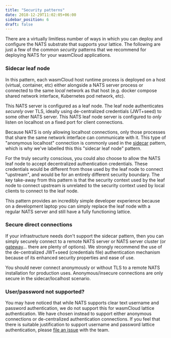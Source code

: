 ```yaml
---
title: "Security patterns"
date: 2018-12-29T11:02:05+06:00
sidebar_position: 6
draft: false
---
```


There are a virtually limitless number of ways in which you can deploy and configure the NATS substrate that supports your lattice. The following are just a few of the common _security_ patterns that we recommend for deploying NATS for your wasmCloud applications.

### Sidecar leaf node

In this pattern, each wasmCloud host runtime process is deployed on a host (virtual, container, etc) either alongside a NATS server process or connected to the same _local_ network as that host (e.g. docker compose shared network interface, Kubernetes pod network, etc).

This NATS server is configured as a leaf node. The leaf node authenticates _securely_ over TLS, ideally using de-centralized credentials (JWT+seed) to some other NATS server. This NATS leaf node server is configured to _only_ listen on localhost on a fixed port for client connections.

Because NATS is only allowing localhost connections, only those processes that share the same network interface can communicate with it. This type of "anonymous localhost" connection is commonly used in the [sidecar](https://docs.microsoft.com/en-us/azure/architecture/patterns/sidecar) pattern, which is why we've labelled this this "sidecar leaf node" pattern.

For the truly security conscious, you could also choose to allow the NATS leaf node to accept decentralized authentication credentials. These credentials would be different from those used by the leaf node to connect "upstream", and would be for an entirely different security boundary. The key take-away from this pattern is that the security context used by the leaf node to connect upstream is unrelated to the security context used by local clients to connect to the leaf node.

This pattern provides an incredibly simple developer experience because on a development laptop you can simply replace the leaf node with a regular NATS server and still have a fully functioning lattice.

### Secure direct connections

If your infrastructure needs don't support the sidecar pattern, then you can simply securely connect to a remote NATS server or NATS server cluster (or [gateway](https://docs.nats.io/nats-server/configuration/gateways)... there are plenty of options). We strongly recommend the use of the de-centralized JWT+seed (credentials file) authentication mechanism because of its enhanced security properties and ease of use.

You should never connect anonymously or without TLS to a remote NATS installation for production uses. Anonymous/insecure connections are only secure in the sidecar/localhost scenario.

### User/password not supported?

You may have noticed that while NATS supports clear text username and password authentication, we do not support this for wasmCloud lattice authentication. We have chosen instead to support either anonymous connections or de-centralized authentication connections. If you feel that there is suitable justification to support username and password lattice authentication, please [file an issue](https://github.com/wasmCloud/wasmCloud/issues) with the team.
